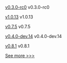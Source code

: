 
[v0.3.0-rc0](https://github.com/hyperledger/aries-acapy-tools/releases/tag/v0.3.0-rc0) v0.3.0-rc0

[v1.0.13](https://github.com/hyperledger/indy-shared-gha/releases/tag/v1.0.13) v1.0.13

[v0.7.5](https://github.com/hyperledger/aries-acapy-docs/releases/tag/v0.7.5) v0.7.5

[v0.4.0-dev.14](https://github.com/hyperledger/indy-vdr/releases/tag/v0.4.0-dev.14) v0.4.0-dev.14

[v0.8.1](https://github.com/hyperledger/aries-acapy-docs/releases/tag/v0.8.1) v0.8.1


[See more >>>](https://start-here.hyperledger.org/releases)
